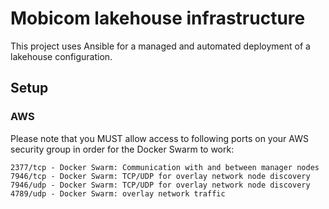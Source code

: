 # Mobicom lakehouse infrastructure

This project uses Ansible for a managed and automated deployment of a lakehouse configuration.

## Setup

### AWS

Please note that you MUST allow access to following ports on your AWS security group in order for the Docker Swarm to work:

```
2377/tcp - Docker Swarm: Communication with and between manager nodes
7946/tcp - Docker Swarm: TCP/UDP for overlay network node discovery
7946/udp - Docker Swarm: TCP/UDP for overlay network node discovery
4789/udp - Docker Swarm: overlay network traffic
```
